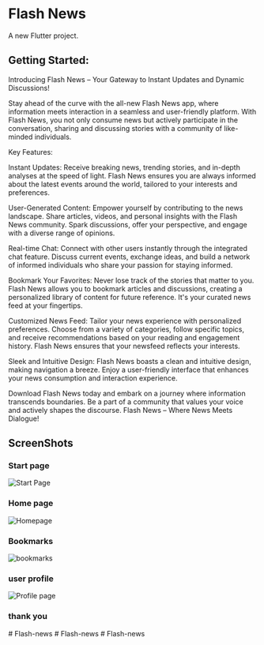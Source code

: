 # Flash News

A new Flutter project.

## Getting Started:

Introducing Flash News – Your Gateway to Instant Updates and Dynamic Discussions!

Stay ahead of the curve with the all-new Flash News app, where information meets interaction in a seamless and user-friendly platform. With Flash News, you not only consume news but actively participate in the conversation, sharing and discussing stories with a community of like-minded individuals.

Key Features:

Instant Updates:
Receive breaking news, trending stories, and in-depth analyses at the speed of light. Flash News ensures you are always informed about the latest events around the world, tailored to your interests and preferences.

User-Generated Content:
Empower yourself by contributing to the news landscape. Share articles, videos, and personal insights with the Flash News community. Spark discussions, offer your perspective, and engage with a diverse range of opinions.

Real-time Chat:
Connect with other users instantly through the integrated chat feature. Discuss current events, exchange ideas, and build a network of informed individuals who share your passion for staying informed.

Bookmark Your Favorites:
Never lose track of the stories that matter to you. Flash News allows you to bookmark articles and discussions, creating a personalized library of content for future reference. It's your curated news feed at your fingertips.

Customized News Feed:
Tailor your news experience with personalized preferences. Choose from a variety of categories, follow specific topics, and receive recommendations based on your reading and engagement history. Flash News ensures that your newsfeed reflects your interests.



Sleek and Intuitive Design:
Flash News boasts a clean and intuitive design, making navigation a breeze. Enjoy a user-friendly interface that enhances your news consumption and interaction experience.

Download Flash News today and embark on a journey where information transcends boundaries. Be a part of a community that values your voice and actively shapes the discourse. Flash News – Where News Meets Dialogue!


## ScreenShots 

### Start page
![Start Page](Screenshot_1700296636.png)
### Home page 
![Homepage](Screenshot_1700296655.png)
### Bookmarks
![bookmarks](Screenshot_1700296676.png)
### user profile 
![Profile page](Screenshot_1700296688.png)
### thank you 
#   F l a s h - n e w s  
 #   F l a s h - n e w s  
 #   F l a s h - n e w s  
 